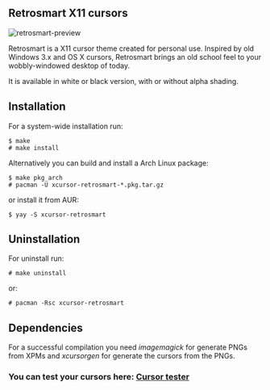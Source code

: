 Retrosmart X11 cursors
----------------------

![retrosmart-preview](https://raw.githubusercontent.com/mdomlop/retrosmart-x11-cursors/master/preview.gif "Retrosmart X11 cursor theme preview")

Retrosmart is a X11 cursor theme created for personal use. Inspired by old
Windows 3.x and OS X cursors, Retrosmart brings an old school feel to your
wobbly-windowed desktop of today.

It is available in white or black version, with or without alpha shading.

Installation
------------

For a system-wide installation run:

    $ make
    # make install

Alternatively you can build and install a Arch Linux package:

    $ make pkg_arch
    # pacman -U xcursor-retrosmart-*.pkg.tar.gz

or install it from AUR:

    $ yay -S xcursor-retrosmart

Uninstallation
--------------

For uninstall run:

    # make uninstall

or:

    # pacman -Rsc xcursor-retrosmart

Dependencies
------------

For a successful compilation you need *imagemagick* for generate PNGs from XPMs
and *xcursorgen* for generate the cursors from the PNGs.


### You can test your cursors here: [Cursor tester](https://github.com/mdomlop/retrosmart-x11-cursors/blob/master/cursortest.html)

